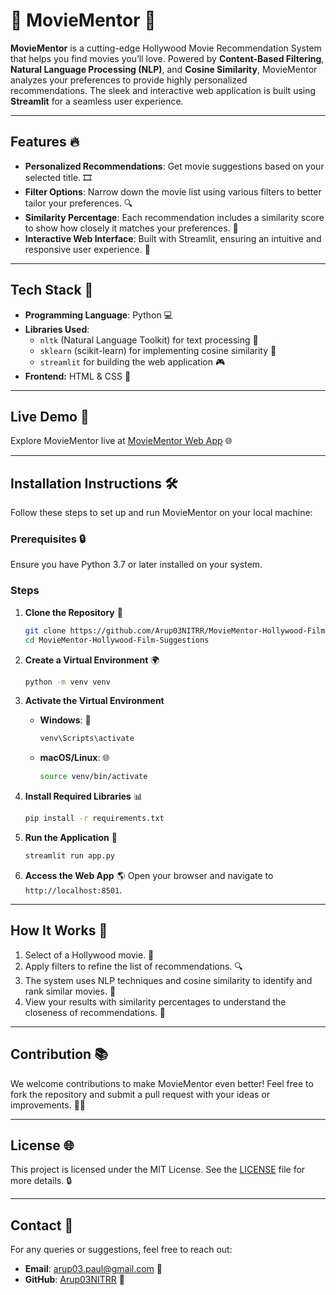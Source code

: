 # 🎥 MovieMentor 🎥

**MovieMentor** is a cutting-edge Hollywood Movie Recommendation System that helps you find movies you’ll love. Powered by **Content-Based Filtering**, **Natural Language Processing (NLP)**, and **Cosine Similarity**, MovieMentor analyzes your preferences to provide highly personalized recommendations. The sleek and interactive web application is built using **Streamlit** for a seamless user experience.

---

## Features 🔥

- **Personalized Recommendations**: Get movie suggestions based on your selected title. 🎞️
- **Filter Options**: Narrow down the movie list using various filters to better tailor your preferences. 🔍
- **Similarity Percentage**: Each recommendation includes a similarity score to show how closely it matches your preferences. 🔢
- **Interactive Web Interface**: Built with Streamlit, ensuring an intuitive and responsive user experience. 🔄

---

## Tech Stack 🤖

- **Programming Language**: Python 💻
- **Libraries Used**: 
  - `nltk` (Natural Language Toolkit) for text processing 🔬
  - `sklearn` (scikit-learn) for implementing cosine similarity 🔄
  - `streamlit` for building the web application 🎮
- **Frontend:** HTML & CSS 🎨

---

## Live Demo 🚀

Explore MovieMentor live at [MovieMentor Web App](https://moviementor-hollywood-film-suggestions.streamlit.app/)  🌐

---

## Installation Instructions 🛠️

Follow these steps to set up and run MovieMentor on your local machine:

### Prerequisites 🔒
Ensure you have Python 3.7 or later installed on your system.

### Steps 

1. **Clone the Repository** 🔧
   ```bash
   git clone https://github.com/Arup03NITRR/MovieMentor-Hollywood-Film-Suggestions.git
   cd MovieMentor-Hollywood-Film-Suggestions
   ```

2. **Create a Virtual Environment** 🌍
   ```bash
   python -m venv venv
   ```

3. **Activate the Virtual Environment** 
   - **Windows**: 🔧
     ```bash
     venv\Scripts\activate
     ```
   - **macOS/Linux**: 🌐
     ```bash
     source venv/bin/activate
     ```

4. **Install Required Libraries** 📊
   ```bash
   pip install -r requirements.txt
   ```

5. **Run the Application** 🔄
   ```bash
   streamlit run app.py
   ```

6. **Access the Web App** 🌎
   Open your browser and navigate to `http://localhost:8501`.

---

## How It Works 🎩

1. Select of a Hollywood movie. 🎥
2. Apply filters to refine the list of recommendations. 🔍
3. The system uses NLP techniques and cosine similarity to identify and rank similar movies. 🔬
4. View your results with similarity percentages to understand the closeness of recommendations. 🔢

---

## Contribution 📚

We welcome contributions to make MovieMentor even better! Feel free to fork the repository and submit a pull request with your ideas or improvements. 👨‍💻

---

## License 🌐

This project is licensed under the MIT License. See the [LICENSE](LICENSE) file for more details. 🔒

---

## Contact 📧

For any queries or suggestions, feel free to reach out:

- **Email**: arup03.paul@gmail.com 📧
- **GitHub**: [Arup03NITRR](https://github.com/Arup03NITRR) 🔧

